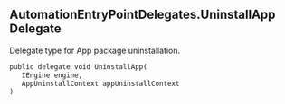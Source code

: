 ## AutomationEntryPointDelegates.UninstallApp Delegate

Delegate type for App package uninstallation.

```txt
public delegate void UninstallApp(        
   IEngine engine,                        
   AppUninstallContext appUninstallContext
)                                         
```
